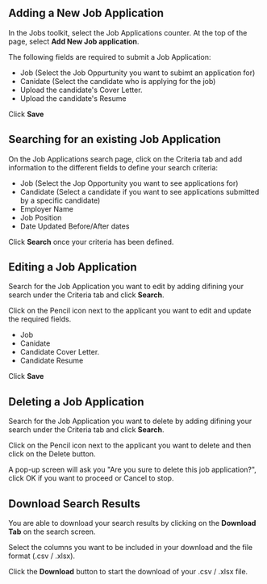 ## Adding a New Job Application

In the Jobs toolkit, select the Job Applications counter. At the top of the page, select **Add New Job application**.

The following fields are required to submit a Job Application:
* Job (Select the Job Oppurtunity you want to subimt an application for)
* Canidate (Select the candidate who is applying for the job)
* Upload the candidate's Cover Letter.
* Upload the candidate's Resume

Click **Save**

## Searching for an existing Job Application

On the Job Applications search page, click on the Criteria tab and add information to the different fields to define your search criteria:
* Job (Select the Jop Opportunity you want to see applications for)
* Candidate (Select a candidate if you want to see applications submitted by a specific candidate)  
* Employer Name
* Job Position
* Date Updated Before/After dates

Click **Search** once your criteria has been defined.

## Editing a Job Application

Search for the Job Application you want to edit by adding difining your search under the Criteria tab and click **Search**. 

Click on the Pencil icon next to the applicant you want to edit and update the required fields.
* Job
* Canidate
* Candidate Cover Letter.
* Candidate Resume

Click **Save**

## Deleting a Job Application

Search for the Job Application you want to delete by adding difining your search under the Criteria tab and click **Search**. 

Click on the Pencil icon next to the applicant you want to delete and then click on the Delete button. 

A pop-up screen will ask you "Are you sure to delete this job application?", click OK if you want to proceed or Cancel to stop.

## Download Search Results

You are able to download your search results by clicking on the **Download Tab** on the search screen.

Select the columns you want to be included in your download and the file format (.csv / .xlsx).

Click the **Download** button to start the download of your .csv / .xlsx file.